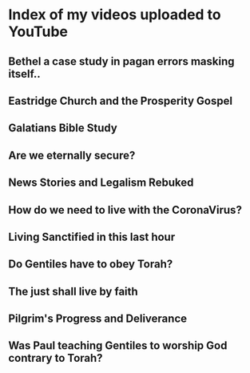 # Index of my videos uploaded to YouTube

## Bethel a case study in pagan errors masking itself..

## Eastridge Church and the Prosperity Gospel

## Galatians Bible Study

## Are we eternally secure?

## News Stories and Legalism Rebuked

## How do we need to live with the CoronaVirus?

## Living Sanctified in this last hour

## Do Gentiles have to obey Torah?

## The just shall live by faith

## Pilgrim's Progress and Deliverance

## Was Paul teaching Gentiles to worship God contrary to Torah?